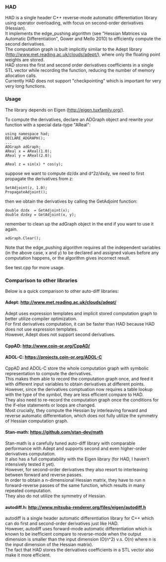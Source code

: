 ### HAD
HAD is a single header C++ reverse-mode automatic differentiation library using operator overloading, with focus on second-order derivatives (Hessian).  
It implements the edge_pushing algorithm (see "Hessian Matrices via Automatic Differentiation", Gower and Mello 2010) to efficiently compute the second derivatives.  
The computation graph is built implicitly similar to the Adept library (http://www.met.reading.ac.uk/clouds/adept/), where only the floating point weights are stored.  
HAD stores the first and second order derivatives coefficients in a single STL vector while recording the function, reducing the number of memory allocation calls.  
Currently HAD does not support "checkpointing" which is important for very very long functions.

### Usage
The library depends on Eigen (http://eigen.tuxfamily.org/).

To compute the derivatives, declare an ADGraph object and rewrite your function with a special data-type "AReal":
```
using namespace had;
DECLARE_ADGRAPH();
...
ADGraph adGraph;
AReal x = AReal(1.0);
AReal y = AReal(2.0);

AReal z = sin(x) * cos(y);
```
suppose we want to compute dz/dx and d^2z/dxdy, we need to first propagate the derivatives from z:
```
SetAdjoint(z, 1.0);
PropagateAdjoint();
```
then we obtain the derivatives by calling the GetAdjoint function:
```
double dzdx  = GetAdjoint(x);
double dzdxy = GetAdjoint(x, y);
```
remember to clean up the adGraph object in the end if you want to use it again.
```
adGraph.Clear();
```
Note that the edge_pushing algorithm requires all the independent variables (in the above case, x and y) to be declared and assigned values before any computation happens, or the algorithm gives incorrect result.

See test.cpp for more usage.  

### Comparison to other libraries
Below is a quick comparison to other auto-diff libraries:

#### Adept: http://www.met.reading.ac.uk/clouds/adept/  
Adept uses expression templates and implicit stored computation graph to better utilize compiler optimization.  
For first derivatives computation, it can be faster than HAD because HAD does not use expression templates.  
However, Adept does not support second derivatives.

#### CppAD: http://www.coin-or.org/CppAD/ 
#### ADOL-C: https://projects.coin-or.org/ADOL-C  
CppAD and ADOL-C store the whole computation graph with symbolic representation to compute the derivatives.  
This makes them able to record the computation graph once, and feed it with different input variables to obtain derivatives at different points.  
However, since the derivatives comptuation now requires a table lookup with the type of the symbol, they are less efficient compare to HAD.  
They also need to re-record the computation graph once the conditions for the if-else statements or loops are changed.  
Most crucially, they compute the Hessian by interleaving forward and reverse automatic differentiation, which does not fully utilize the symmetry of Hessian computation graph.

#### Stan-math: https://github.com/stan-dev/math  
Stan-math is a carefully tuned auto-diff library with comparable performance with Adept and supports second and even higher-order derivatives computation.  
It also has a full compatability with the Eigen library (for HAD, I haven't intensively tested it yet).  
However, for second-order derivatives they also resort to interleaving between forward and reverse passes.  
In order to obtain a n-dimensional Hessian matrix, they have to run n forward-reverse passes of the same function, which results in many repeated computation.  
They also do not utilize the symmetry of Hessian.

#### autodiff.h: http://www.mitsuba-renderer.org/files/eigen/autodiff.h  
autodiff is a single header automatic differentiation library for C++ which can do first and second-order derivatives just like HAD.  
However, autodiff uses forward-mode automatic differentiation which is known to be inefficient compare to reverse-mode when the output dimension is smaller than the input dimension (O(n^2) v.s. O(n) where n is the input dimension of the Hessian matrix).  
The fact that HAD stores the derivatives coefficients in a STL vector also make it more efficient.  

